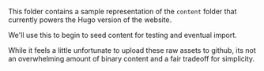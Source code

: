 This folder contains a sample representation of the `content` folder that currently powers the Hugo version of the website.

We'll use this to begin to seed content for testing and eventual import.

While it feels a little unfortunate to upload these raw assets to github, its not an overwhelming amount of binary content and a fair tradeoff for simplicity.
